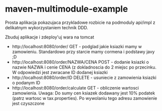 # maven-multimodule-example
Prosta aplikacja pokazujaca przykladowe rozbicie na podmoduly api/impl z delikatnym wykorzystaniem technik DDD.


Zbuduj aplikacje i zdeploy'uj wara na tomcat

* http://localhost:8080/order/ GET - podglad jakie ksiazki mamy w zamowieniu. Standardowo przy starcie mamy cormena i podstawy javy ;D
* http://localhost:8080/order/NAZWA/CENA POST - dodanie ksiazki o nazwie NAZWA i cenie CENA (z dokladnoscia do 2 miejsc po przecinku. W odpowiedzi jest zwracane ID dodanej ksiazki
* http://localhost:8080/order/ID DELETE - usuniecie z zamowienia ksiazki o podanym ID
* http://localhost:8080/order/calculate GET - obliczenie wartosci zamowienia. Uwaga: Do sumy cen ksiazek dodawany jest 10% podatek (patrz wartosc w tax.properties). Po wywolaniu tego adresu zamowienie jest czyszczone